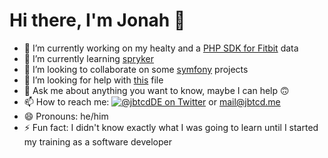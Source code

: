 # Hi there, I'm Jonah 👋

- 🔭 I’m currently working on my healty and a [PHP SDK for Fitbit](https://github.com/jbtcd/fitbit-sdk-php) data
- 🌱 I’m currently learning [spryker](https://github.com/spryker)
- 👯 I’m looking to collaborate on some [symfony](https://github.com/symfony) projects
- 🤔 I’m looking for help with [this](https://github.com/jbtcd/jbtcd/blob/master/README.md) file
- 💬 Ask me about anything you want to know, maybe I can help 🙃
- 📫 How to reach me: [![@jbtcdDE on Twitter](http://img.shields.io/badge/twitter-%40jbtcdDE-blue.svg?style=flat)](https://twitter.com/jbtcdDE) or [mail@jbtcd.me](mailto:mail@jbtcd.me)
- 😄 Pronouns: he/him
- ⚡ Fun fact: I didn't know exactly what I was going to learn until I started my training as a software developer
